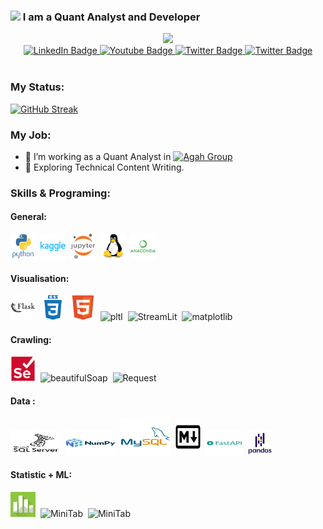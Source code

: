 ###  <img src="https://media.giphy.com/media/gjrYDwbjnK8x36xZIO/giphy.gif" width="30"> I am a Quant Analyst and Developer 


<div id="header" align="center">
  <img src="https://media.giphy.com/media/3oKIPEqDGUULpEU0aQ/giphy.gif" width="350"/>
</div>

<div id="badges" align="center">
  <a href="https://www.linkedin.com/in/sajad-taj/">
    <img src="https://img.shields.io/badge/LinkedIn-blue?style=for-the-badge&logo=linkedin&logoColor=white" alt="LinkedIn Badge"/>
  </a>
  <a href="https://github.com/sajadtaj">
    <img src="https://img.shields.io/badge/Github-red?style=for-the-badge&logo=GitHub&logoColor=white" alt="Youtube Badge"/>
  </a>
  <a href="https://stackoverflow.com/users/20142727/xirano">
    <img src="https://img.shields.io/badge/stackoverflow-blue?style=for-the-badge&logo=stackoverflow&logoColor=#F58025" alt="Twitter Badge"/>
  </a>
  <a href="https://www.kaggle.com/sajadtaj">
    <img src="https://img.shields.io/badge/kaggle-red?style=for-the-badge&logo=kaggle&logoColor=#20BEFF" alt="Twitter Badge"/>
  </a>
</div>
<div align="center">
<img  src="https://komarev.com/ghpvc/?username=sajadtaj&style=flat-square&color=blue" alt=""/>
</div>

### My Status:
[![GitHub Streak](http://github-readme-streak-stats.herokuapp.com?user=sajadtaj&theme=transparent&hide_border=true&border_radius=15)](https://git.io/streak-stats)
### My Job:
- :telescope: I’m working as a Quant Analyst in <a href="default.asp"><img src="https://img.shields.io/badge/Agah%20Group-Blue" alt="Agah Group" style="width:80px;height:20px;"></a>
- :seedling: Exploring Technical Content Writing.

### Skills & Programing:
#### General:
  <img src="https://github.com/devicons/devicon/blob/master/icons/python/python-original-wordmark.svg"  title="Python" alt="Python" width="40" height="40"/>&nbsp;
    <img src="https://github.com/devicons/devicon/blob/master/icons/kaggle/kaggle-original-wordmark.svg"  title="Kaggle" alt="Kaggle" width="40" height="40"/>&nbsp;
      <img src="https://github.com/devicons/devicon/blob/master/icons/jupyter/jupyter-original-wordmark.svg"  title="jupyter" alt="jupyter" width="40" height="40"/>&nbsp;
        <img src="https://github.com/devicons/devicon/blob/master/icons/linux/linux-original.svg"  title="Linux" alt="Linux" width="40" height="40"/>&nbsp;
  <img src="https://github.com/devicons/devicon/blob/master/icons/anaconda/anaconda-original-wordmark.svg"  title="anaconda" alt="anaconda" width="40" height="40"/>&nbsp;

#### Visualisation:
  <img src="https://github.com/devicons/devicon/blob/master/icons/flask/flask-original-wordmark.svg"  title="Flask" alt="Flask" width="40" height="40"/>&nbsp;
    <img src="https://github.com/devicons/devicon/blob/master/icons/css3/css3-plain-wordmark.svg"  title="CSS3" alt="CSS" width="40" height="40"/>&nbsp;
  <img src="https://github.com/devicons/devicon/blob/master/icons/html5/html5-original.svg" title="HTML5" alt="HTML" width="40" height="40"/>&nbsp;
   <img src="https://img.shields.io/badge/pltly-Blue" title="pltl" alt="pltl" width="40" height="20"/>&nbsp;
    <img src="https://img.shields.io/badge/StreamLit-red" title="StreamLit" alt="StreamLit" width="40" height="20"/>&nbsp;
   <img src="https://img.shields.io/badge/matplotlib-yellow" title="matplotlib" alt="matplotlib" width="40" height="20"/>&nbsp;

#### Crawling:
 <img src="https://github.com/devicons/devicon/blob/master/icons/selenium/selenium-original.svg" title="selenium" alt="selenium" width="40" height="40"/>&nbsp;
<img src="https://img.shields.io/badge/beautiful%20Soap-green" title="beautifulSoap" alt="beautifulSoap" width="40" height="20"/>&nbsp;
 <img src="https://img.shields.io/badge/Request-grey" title="Request" alt="Request" width="40" height="20"/>&nbsp;
 
 #### Data :
  <div>
      <img src="https://github.com/devicons/devicon/blob/master/icons/microsoftsqlserver/microsoftsqlserver-plain-wordmark.svg"  title="SQLServer" alt="SQLServer" width="80" height="40"/>&nbsp;
  <img src="https://github.com/devicons/devicon/blob/master/icons/numpy/numpy-original-wordmark.svg"  title="Numpy" alt="Numpy" width="80" height="40"/>&nbsp;
  <img src="https://github.com/devicons/devicon/blob/master/icons/mysql/mysql-original-wordmark.svg"  title="MySQL" alt="MySQL" width="80" height="60"/>&nbsp;
  <img src="https://github.com/devicons/devicon/blob/master/icons/markdown/markdown-original.svg"  title="MArkDown" alt="MArkDown" width="40" height="60"/>&nbsp;
  <img src="https://github.com/devicons/devicon/blob/master/icons/fastapi/fastapi-original-wordmark.svg"  title="fastapi" alt="fastapi" width="60" height="40"/>&nbsp;
  <img src="https://github.com/devicons/devicon/blob/master/icons/pandas/pandas-original-wordmark.svg"  title="pandas" alt="pandas" width="40" height="40"/>&nbsp;
  </div>
  
  #### Statistic + ML:
  <img src="https://github.com/devicons/devicon/blob/master/icons/minitab/minitab-original.svg"  title="MiniTab" alt="MiniTab" width="40" height="40"/>&nbsp;
    <img src="https://img.shields.io/badge/-white?logo=scikitlearn&logoColor=#F7931E&style=for-the-badge"  title="MiniTab" alt="MiniTab" width="100" height="60"/>&nbsp;
        <img src="https://img.shields.io/badge/JMP-%20teal?logo=simpleanalytics&logoColor=#F7931E&style=for-the-badge"  title="MiniTab" alt="MiniTab" width="100" height="40"/>&nbsp;
